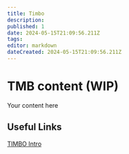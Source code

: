 ```yaml
---
title: Timbo
description: 
published: 1
date: 2024-05-15T21:09:56.211Z
tags: 
editor: markdown
dateCreated: 2024-05-15T21:09:56.211Z
---
```


# TMB content (WIP)
Your content here

## Useful Links

[TIMBO Intro](/Beamlines/Timbo/tmb_intro.md)